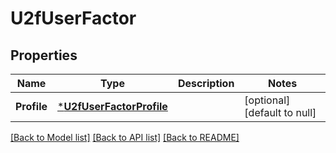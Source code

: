 # U2fUserFactor

## Properties
Name | Type | Description | Notes
------------ | ------------- | ------------- | -------------
**Profile** | [***U2fUserFactorProfile**](U2fUserFactorProfile.md) |  | [optional] [default to null]

[[Back to Model list]](../README.md#documentation-for-models) [[Back to API list]](../README.md#documentation-for-api-endpoints) [[Back to README]](../README.md)

